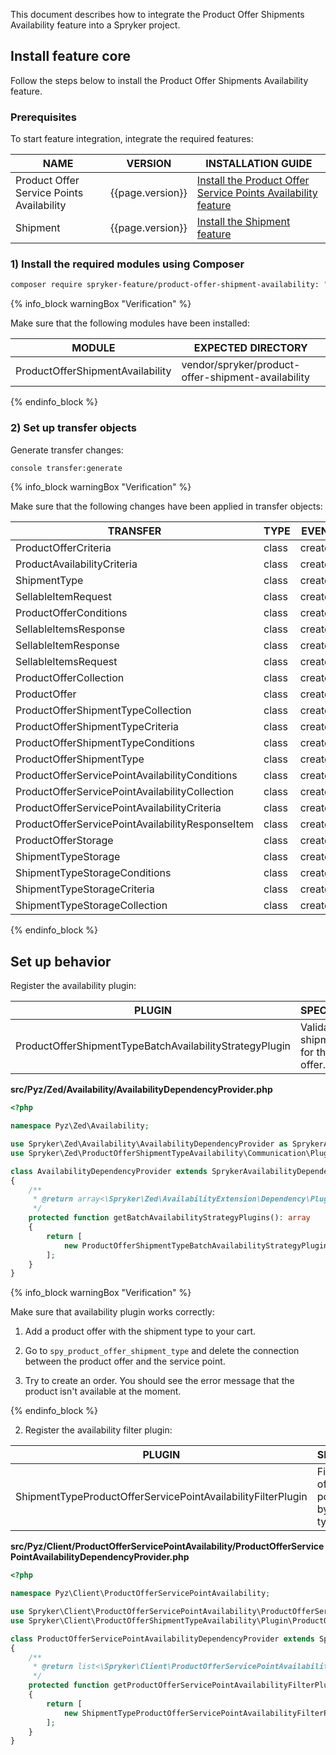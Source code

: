 

This document describes how to integrate the Product Offer Shipments Availability feature into a Spryker project.

## Install feature core

Follow the steps below to install the Product Offer Shipments Availability feature.

### Prerequisites

To start feature integration, integrate the required features:

| NAME                                      | VERSION          | INSTALLATION GUIDE                                                                                                                                                                                                      |
|-------------------------------------------|------------------|------------------------------------------------------------------------------------------------------------------------------------------------------------------------------------------------------------------------|
| Product Offer Service Points Availability | {{page.version}} | [Install the Product Offer Service Points Availability feature](/docs/pbc/all/service-points/{{page.version}}/unified-commerce/install-and-upgrade/install-the-product-offer-service-points-availability-feature.html) |
| Shipment                                  | {{page.version}} | [Install the Shipment feature](/docs/pbc/all/carrier-management/{{page.version}}/base-shop/install-and-upgrade/install-features/install-the-shipment-feature.html)                                                     |

### 1) Install the required modules using Composer

```bash
composer require spryker-feature/product-offer-shipment-availability: "{{page.version}}" --update-with-dependencies
```

{% info_block warningBox "Verification" %}

Make sure that the following modules have been installed:

| MODULE                                        | EXPECTED DIRECTORY                                 |
|-----------------------------------------------|----------------------------------------------------|
| ProductOfferShipmentAvailability              | vendor/spryker/product-offer-shipment-availability |

{% endinfo_block %}


### 2) Set up transfer objects

Generate transfer changes:

```bash
console transfer:generate
```

{% info_block warningBox "Verification" %}

Make sure that the following changes have been applied in transfer objects:

| TRANSFER                                               | TYPE  | EVENT   | PATH                                                                                   |
|--------------------------------------------------------|-------|---------|----------------------------------------------------------------------------------------|
| ProductOfferCriteria                                   | class | created | src/Generated/Shared/Transfer/ProductOfferCriteriaTransfer                             |
| ProductAvailabilityCriteria                            | class | created | src/Generated/Shared/Transfer/ProductAvailabilityCriteriaTransfer                      |
| ShipmentType                                           | class | created | src/Generated/Shared/Transfer/ShipmentTypeTransfer                                     |
| SellableItemRequest                                    | class | created | src/Generated/Shared/Transfer/SellableItemRequestTransfer                              |
| ProductOfferConditions                                 | class | created | src/Generated/Shared/Transfer/ProductOfferConditionsTransfer                           |
| SellableItemsResponse                                  | class | created | src/Generated/Shared/Transfer/SellableItemsResponseTransfer                            |
| SellableItemResponse                                   | class | created | src/Generated/Shared/Transfer/SellableItemResponseTransfer                             |
| SellableItemsRequest                                   | class | created | src/Generated/Shared/Transfer/SellableItemsRequestTransfer                             |
| ProductOfferCollection                                 | class | created | src/Generated/Shared/Transfer/ProductOfferCollectionTransfer                           |
| ProductOffer                                           | class | created | src/Generated/Shared/Transfer/ProductOfferTransfer                                     |
| ProductOfferShipmentTypeCollection                     | class | created | src/Generated/Shared/Transfer/ProductOfferShipmentTypeCollectionTransfer               |
| ProductOfferShipmentTypeCriteria                       | class | created | src/Generated/Shared/Transfer/ProductOfferShipmentTypeCriteriaTransfer                 |
| ProductOfferShipmentTypeConditions                     | class | created | src/Generated/Shared/Transfer/ProductOfferShipmentTypeConditionsTransfer               |
| ProductOfferShipmentType                               | class | created | src/Generated/Shared/Transfer/ProductOfferShipmentTypeTransfer                         |
| ProductOfferServicePointAvailabilityConditions         | class | created | src/Generated/Shared/Transfer/ProductOfferServicePointAvailabilityConditionsTransfer   |
| ProductOfferServicePointAvailabilityCollection         | class | created | src/Generated/Shared/Transfer/ProductOfferServicePointAvailabilityCollectionTransfer   |
| ProductOfferServicePointAvailabilityCriteria           | class | created | src/Generated/Shared/Transfer/ProductOfferServicePointAvailabilityCriteriaTransfer     |
| ProductOfferServicePointAvailabilityResponseItem       | class | created | src/Generated/Shared/Transfer/ProductOfferServicePointAvailabilityResponseItemTransfer |
| ProductOfferStorage                                    | class | created | src/Generated/Shared/Transfer/ProductOfferStorageTransfer                              |
| ShipmentTypeStorage                                    | class | created | src/Generated/Shared/Transfer/ShipmentTypeStorageTransfer                              |
| ShipmentTypeStorageConditions                          | class | created | src/Generated/Shared/Transfer/ShipmentTypeStorageConditionsTransfer                    |
| ShipmentTypeStorageCriteria                            | class | created | src/Generated/Shared/Transfer/ShipmentTypeStorageCriteriaTransfer                      |
| ShipmentTypeStorageCollection                          | class | created | src/Generated/Shared/Transfer/ShipmentTypeStorageCollectionTransfer                    |

{% endinfo_block %}

## Set up behavior

Register the availability plugin:

| PLUGIN                                                  | SPECIFICATION                                  | PREREQUISITES | NAMESPACE                                                                                                                                   |
|---------------------------------------------------------|------------------------------------------------|---------------|---------------------------------------------------------------------------------------------------------------------------------------------|
| ProductOfferShipmentTypeBatchAvailabilityStrategyPlugin | Validates shipment type for the product offer. | None          | Spryker\Zed\ProductOfferShipmentTypeAvailability\Communication\Plugin\Availability\ProductOfferShipmentTypeBatchAvailabilityStrategyPlugin  |

**src/Pyz/Zed/Availability/AvailabilityDependencyProvider.php**

```php
<?php

namespace Pyz\Zed\Availability;

use Spryker\Zed\Availability\AvailabilityDependencyProvider as SprykerAvailabilityDependencyProvider;
use Spryker\Zed\ProductOfferShipmentTypeAvailability\Communication\Plugin\Availability\ProductOfferServicePointBatchAvailabilityStrategyPlugin;

class AvailabilityDependencyProvider extends SprykerAvailabilityDependencyProvider
{
    /**
     * @return array<\Spryker\Zed\AvailabilityExtension\Dependency\Plugin\BatchAvailabilityStrategyPluginInterface>
     */
    protected function getBatchAvailabilityStrategyPlugins(): array
    {
        return [
            new ProductOfferShipmentTypeBatchAvailabilityStrategyPlugin(), // Needs to be before ProductConcreteBatchAvailabilityStrategyPlugin
        ];
    }
}
```

{% info_block warningBox "Verification" %}

Make sure that availability plugin works correctly:

1.  Add a product offer with the shipment type to your cart.

2.  Go to `spy_product_offer_shipment_type` and delete the connection between the product offer and the service point.

3.  Try to create an order. You should see the error message that the product isn't available at the moment.

{% endinfo_block %}

2. Register the availability filter plugin:

| PLUGIN                                                        | SPECIFICATION                                                     | PREREQUISITES | NAMESPACE                                                                                                                                                    |
|---------------------------------------------------------------|-------------------------------------------------------------------|---------------|--------------------------------------------------------------------------------------------------------------------------------------------------------------|
| ShipmentTypeProductOfferServicePointAvailabilityFilterPlugin  | Filters product offer service point availability by shipmen type. | None          | Spryker\Client\ProductOfferShipmentTypeAvailability\Plugin\ProductOfferServicePointAvailability\ShipmentTypeProductOfferServicePointAvailabilityFilterPlugin |

**src/Pyz/Client/ProductOfferServicePointAvailability/ProductOfferServicePointAvailabilityDependencyProvider.php**

```php
<?php

namespace Pyz\Client\ProductOfferServicePointAvailability;

use Spryker\Client\ProductOfferServicePointAvailability\ProductOfferServicePointAvailabilityDependencyProvider as SprykerProductOfferServicePointAvailabilityDependencyProvider;
use Spryker\Client\ProductOfferShipmentTypeAvailability\Plugin\ProductOfferServicePointAvailability\ShipmentTypeProductOfferServicePointAvailabilityFilterPlugin;

class ProductOfferServicePointAvailabilityDependencyProvider extends SprykerProductOfferServicePointAvailabilityDependencyProvider
{
    /**
     * @return list<\Spryker\Client\ProductOfferServicePointAvailabilityExtension\Dependency\Plugin\ProductOfferServicePointAvailabilityFilterPluginInterface>
     */
    protected function getProductOfferServicePointAvailabilityFilterPlugins(): array
    {
        return [
            new ShipmentTypeProductOfferServicePointAvailabilityFilterPlugin(),
        ];
    }
}
```
